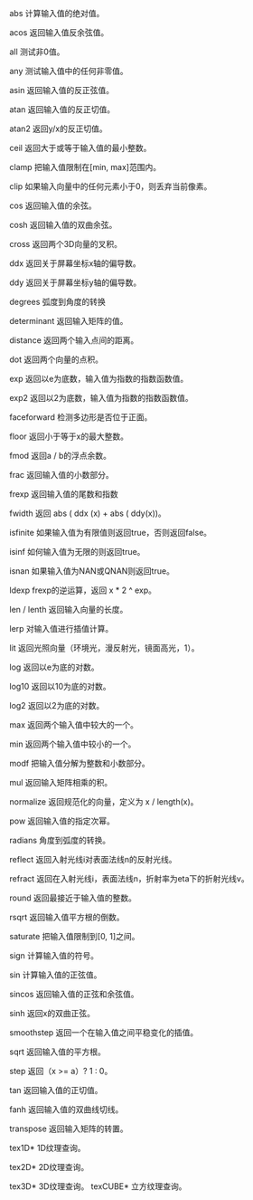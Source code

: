 abs                         计算输入值的绝对值。

acos                        返回输入值反余弦值。

all                           测试非0值。

any                         测试输入值中的任何非零值。

asin                         返回输入值的反正弦值。

atan                        返回输入值的反正切值。

atan2                       返回y/x的反正切值。

ceil                         返回大于或等于输入值的最小整数。

clamp                      把输入值限制在[min, max]范围内。

clip                         如果输入向量中的任何元素小于0，则丢弃当前像素。

cos                         返回输入值的余弦。

cosh                       返回输入值的双曲余弦。

cross                      返回两个3D向量的叉积。

ddx                         返回关于屏幕坐标x轴的偏导数。

ddy                         返回关于屏幕坐标y轴的偏导数。

degrees                   弧度到角度的转换

determinant              返回输入矩阵的值。

distance                   返回两个输入点间的距离。

dot                          返回两个向量的点积。

exp                         返回以e为底数，输入值为指数的指数函数值。

exp2                       返回以2为底数，输入值为指数的指数函数值。

faceforward             检测多边形是否位于正面。

floor                       返回小于等于x的最大整数。

fmod                       返回a / b的浮点余数。

frac                        返回输入值的小数部分。

frexp                       返回输入值的尾数和指数

fwidth                     返回 abs ( ddx (x) + abs ( ddy(x))。

isfinite                     如果输入值为有限值则返回true，否则返回false。

isinf                        如何输入值为无限的则返回true。

isnan                       如果输入值为NAN或QNAN则返回true。

ldexp                       frexp的逆运算，返回 x * 2 ^ exp。

len / lenth                返回输入向量的长度。

lerp                         对输入值进行插值计算。

lit                            返回光照向量（环境光，漫反射光，镜面高光，1）。

log                          返回以e为底的对数。

log10                      返回以10为底的对数。

log2                        返回以2为底的对数。

max                        返回两个输入值中较大的一个。

min                         返回两个输入值中较小的一个。

modf                       把输入值分解为整数和小数部分。

mul                         返回输入矩阵相乘的积。

normalize                 返回规范化的向量，定义为 x / length(x)。

pow                        返回输入值的指定次幂。

radians                    角度到弧度的转换。

reflect                     返回入射光线i对表面法线n的反射光线。

refract                     返回在入射光线i，表面法线n，折射率为eta下的折射光线v。

round                      返回最接近于输入值的整数。

rsqrt                       返回输入值平方根的倒数。

saturate                   把输入值限制到[0, 1]之间。

sign                        计算输入值的符号。

sin                          计算输入值的正弦值。

sincos                     返回输入值的正弦和余弦值。

sinh                        返回x的双曲正弦。

smoothstep              返回一个在输入值之间平稳变化的插值。

sqrt                         返回输入值的平方根。

step                        返回（x >= a）? 1 : 0。

tan                          返回输入值的正切值。

fanh                        返回输入值的双曲线切线。

transpose                 返回输入矩阵的转置。

tex1D*                    1D纹理查询。

tex2D*                    2D纹理查询。

tex3D*                    3D纹理查询。
texCUBE*                立方纹理查询。